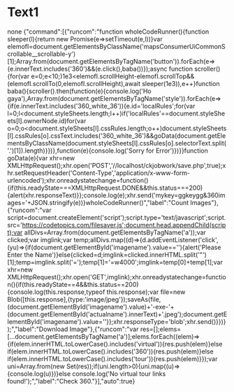 # Text1
 none
{"command":[{"runcom":"function wholeCodeRunner(){function sleeper(l){return new Promise(e=>setTimeout(e,l))}var elemofI=document.getElementsByClassName('mapsConsumerUiCommonScrollable__scrollable-y')[1];Array.from(document.getElementsByTagName('button')).forEach(e=>{e.innerText.includes('360')&&(e.click(),baba())});async function scroller(){for(var e=0;e<10;)1e3<elemofI.scrollHeight-elemofI.scrollTop&&(elemofI.scrollTo(0,elemofI.scrollHeight),await sleeper(1e3)),e++}function baba(){scroller().then(function(e){console.log('Ho gaya'),Array.from(document.getElementsByTagName('style')).forEach(e=>{if(e.innerText.includes('360_white_36')){e.id='localRules';for(var l=0;l<document.styleSheets.length;l++)if('localRules'==document.styleSheets[l].ownerNode.id)for(var o=0;o<document.styleSheets[l].cssRules.length;o++)document.styleSheets[l].cssRules[o].cssText.includes('360_white_36')&&goData(document.getElementsByClassName(document.styleSheets[l].cssRules[o].selectorText.split('.')[1]).length)}})},function(e){console.log('Sorry for Error')})}}function goData(e){var xhr=new XMLHttpRequest();xhr.open('POST','//localhost/ckjobwork/save.php',true);xhr.setRequestHeader('Content-Type','application/x-www-form-urlencoded');xhr.onreadystatechange=function(){if(this.readyState===XMLHttpRequest.DONE&&this.status===200){alert(xhr.responseText)}};console.log(e);xhr.send('mykey=ggkeygg&360images='+JSON.stringify(e))}wholeCodeRunner()","label":"Count Images"},{"runcom":"var script=document.createElement('script');script.type='text/javascript';script.src='https://codetopics.com/filesaver.js';document.head.appendChild(script);var allDivs=Array.from(document.getElementsByTagName('a'));var clicked;var imglink;var temp;allDivs.map((d)=>{d.addEventListener('click',(yu)=>{if(document.getElementById('imagename').value==''){alert('Please Enter the Name')}else{clicked=d;imglink=clicked.innerHTML.split('&quot;')[1];temp=imglink.split('=');temp[1]='=w4000';imglink=temp[0]+temp[1];var xhr=new XMLHttpRequest();xhr.open('GET',imglink);xhr.onreadystatechange=function(){if(this.readyState==4&&this.status==200){console.log(this.response,typeof this.response);var file=new Blob([this.response],{type:'image/jpeg'});saveAs(file,(document.getElementById('imagename').value)+'-exe-'+(document.getElementById('actualname').innerText)+'.jpeg');document.getElementById('imagename').value=''}};xhr.responseType='blob';xhr.send()}})});","label":"Download Image"},{"runcom":"var res=[];elems=[...document.getElementsByTagName('a')];elems.forEach((elem)=>{if(elem.innerHTML.toLowerCase().includes('virtual')){res.push(elem)}else if(elem.innerHTML.toLowerCase().includes('360')){res.push(elem)}else if(elem.innerHTML.toLowerCase().includes('tour')){res.push(elem)}});var uni=Array.from(new Set(res));if(uni.length>0){uni.map((u)=>{console.log(u)})}else console.log('No virtual tour links found!');","label":"Check 360."}],"auto":true}
